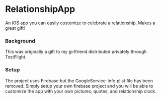# RelationshipApp
An iOS app you can easily customize to celebrate a relationship. Makes a great gift!

### Background
This was originally a gift to my girlfriend distributed privately through TestFlight.

### Setup
The project uses Firebase but the GoogleService-Info.plist file has been removed. Simply setup your own firebase project and you will be able to customize the app with your own pictures, quotes, and relationship clock.
